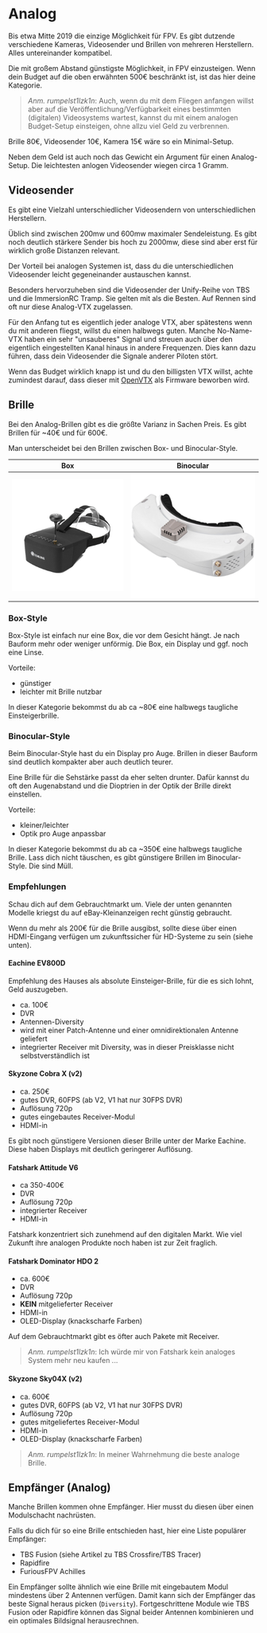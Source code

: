 # Analog

Bis etwa Mitte 2019 die einzige Möglichkeit für FPV. Es gibt dutzende verschiedene Kameras, Videosender und Brillen von mehreren Herstellern. Alles untereinander kompatibel.

Die mit großem Abstand günstigste Möglichkeit, in FPV einzusteigen. Wenn dein Budget auf die oben erwähnten 500€ beschränkt ist, ist das hier deine Kategorie.

> *Anm. rumpelst1lzk1n*: Auch, wenn du mit dem Fliegen anfangen willst aber auf die Veröffentlichung/Verfügbarkeit eines bestimmten (digitalen) Videosystems wartest, kannst du mit einem analogen Budget-Setup einsteigen, ohne allzu viel Geld zu verbrennen.

Brille 80€, Videosender 10€, Kamera 15€ wäre so ein Minimal-Setup.

Neben dem Geld ist auch noch das Gewicht ein Argument für einen Analog-Setup. Die leichtesten anlogen Videosender wiegen circa 1 Gramm.

## Videosender

Es gibt eine Vielzahl unterschiedlicher Videosendern von unterschiedlichen Herstellern.

Üblich sind zwischen 200mw und 600mw maximaler Sendeleistung.
Es gibt noch deutlich stärkere Sender bis hoch zu 2000mw, diese sind aber erst für wirklich große Distanzen relevant.

Der Vorteil bei analogen Systemen ist, dass du die unterschiedlichen Videosender leicht gegeneinander austauschen kannst.

Besonders hervorzuheben sind die Videosender der Unify-Reihe von TBS und die ImmersionRC Tramp. Sie gelten mit als die Besten. Auf Rennen sind oft nur diese Analog-VTX zugelassen.

Für den Anfang tut es eigentlich jeder analoge VTX, aber spätestens wenn du mit anderen fliegst, willst du einen halbwegs guten. Manche No-Name-VTX haben ein sehr "unsauberes" Signal und streuen auch über den eigentlich eingestellten Kanal hinaus in andere Frequenzen. Dies kann dazu führen, dass dein Videosender die Signale anderer Piloten stört.

Wenn das Budget wirklich knapp ist und du den billigsten VTX willst, achte zumindest darauf, dass dieser mit [OpenVTX](https://github.com/OpenVTx/OpenVTx) als Firmware beworben wird.

## Brille

Bei den Analog-Brillen gibt es die größte Varianz in Sachen Preis. Es gibt Brillen für ~40€ und für 600€.

Man unterscheidet bei den Brillen zwischen Box- und Binocular-Style.

| Box                                     | Binocular                                     |
| --------------------------------------- | --------------------------------------------- |
| ![Box](/img/eachine/eachine_ev800d.png) | ![Binocular](/img/skyzone/skyzone_sky04X.png) |

### Box-Style

Box-Style ist einfach nur eine Box, die vor dem Gesicht hängt. Je nach Bauform mehr oder weniger unförmig. Die Box, ein Display und ggf. noch eine Linse.

Vorteile:

- günstiger
- leichter mit Brille nutzbar

In dieser Kategorie bekommst du ab ca ~80€ eine halbwegs taugliche Einsteigerbrille.

### Binocular-Style

Beim Binocular-Style hast du ein Display pro Auge. Brillen in dieser Bauform sind deutlich kompakter aber auch deutlich teurer.

Eine Brille für die Sehstärke passt da eher selten drunter. Dafür kannst du oft den Augenabstand und die Dioptrien in der Optik der Brille direkt einstellen.

Vorteile:

- kleiner/leichter
- Optik pro Auge anpassbar

In dieser Kategorie bekommst du ab ca ~350€ eine halbwegs taugliche Brille. Lass dich nicht täuschen, es gibt günstigere Brillen im Binocular-Style. Die sind Müll.

### Empfehlungen

Schau dich auf dem Gebrauchtmarkt um. Viele der unten genannten Modelle kriegst du auf eBay-Kleinanzeigen recht günstig gebraucht.

Wenn du mehr als 200€ für die Brille ausgibst, sollte diese über einen HDMI-Eingang verfügen um zukunftssicher für HD-Systeme zu sein (siehe unten).

#### Eachine EV800D

Empfehlung des Hauses als absolute Einsteiger-Brille, für die es sich lohnt, Geld auszugeben.

- ca. 100€
- DVR
- Antennen-Diversity
- wird mit einer Patch-Antenne und einer omnidirektionalen Antenne geliefert
- integrierter Receiver mit Diversity, was in dieser Preisklasse nicht selbstverständlich ist

#### Skyzone Cobra X (v2)

- ca. 250€
- gutes DVR, 60FPS (ab V2, V1 hat nur 30FPS DVR)
- Auflösung 720p
- gutes eingebautes Receiver-Modul
- HDMI-in

Es gibt noch günstigere Versionen dieser Brille unter der Marke Eachine. Diese haben Displays mit deutlich geringerer Auflösung.

#### Fatshark Attitude V6

- ca 350-400€
- DVR
- Auflösung 720p
- integrierter Receiver
- HDMI-in

Fatshark konzentriert sich zunehmend auf den digitalen Markt. Wie viel Zukunft ihre analogen Produkte noch haben ist zur Zeit fraglich.

#### Fatshark Dominator HDO 2

- ca. 600€
- DVR
- Auflösung 720p
- **KEIN** mitgelieferter Receiver
- HDMI-in
- OLED-Display (knackscharfe Farben)

Auf dem Gebrauchtmarkt gibt es öfter auch Pakete mit Receiver.

> *Anm. rumpelst1lzk1n*: Ich würde mir von Fatshark kein analoges System mehr neu kaufen ...

#### Skyzone Sky04X (v2)

- ca. 600€
- gutes DVR, 60FPS (ab V2, V1 hat nur 30FPS DVR)
- Auflösung 720p
- gutes mitgeliefertes Receiver-Modul
- HDMI-in
- OLED-Display (knackscharfe Farben)

> *Anm. rumpelst1lzk1n*: In meiner Wahrnehmung die beste analoge Brille.

## Empfänger (Analog)

Manche Brillen kommen ohne Empfänger. Hier musst du diesen über einen Modulschacht nachrüsten.

Falls du dich für so eine Brille entschieden hast, hier eine Liste populärer Empfänger:

- TBS Fusion (siehe Artikel zu TBS Crossfire/TBS Tracer)
- Rapidfire
- FuriousFPV Achilles

Ein Empfänger sollte ähnlich wie eine Brille mit eingebautem Modul mindestens über 2 Antennen verfügen. Damit kann sich der Empfänger das beste Signal heraus picken (`Diversity`). Fortgeschrittene Module wie TBS Fusion oder Rapidfire können das Signal beider Antennen kombinieren und ein optimales Bildsignal herausrechnen.
